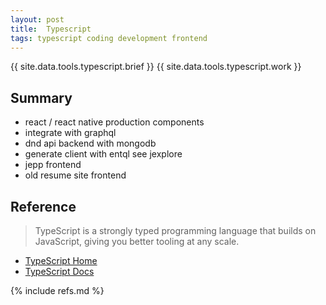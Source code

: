 ```yaml
---
layout: post
title:  Typescript
tags: typescript coding development frontend
---
```


{{ site.data.tools.typescript.brief }}
{{ site.data.tools.typescript.work }}

## Summary

- react / react native production components
- integrate with graphql
- dnd api backend with mongodb
- generate client with entql see jexplore
- jepp frontend
- old resume site frontend

## Reference

> TypeScript is a strongly typed programming language that builds on JavaScript, giving you better tooling at any scale.

- [TypeScript Home](https://www.typescriptlang.org/)
- [TypeScript Docs](https://www.typescriptlang.org/docs/)

{% include refs.md %}